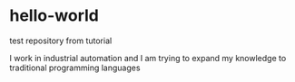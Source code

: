 # hello-world
test repository from tutorial

I work in industrial automation and I am trying to expand my knowledge to traditional programming languages 
